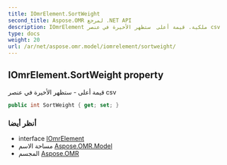 ```yaml
---
title: IOmrElement.SortWeight
second_title: Aspose.OMR لمرجع .NET API
description: IOmrElement ملكية. قيمة أعلى  ستظهر الأخيرة في عنصر csv
type: docs
weight: 20
url: /ar/net/aspose.omr.model/iomrelement/sortweight/
---
```

## IOmrElement.SortWeight property

قيمة أعلى - ستظهر الأخيرة في عنصر csv

```csharp
public int SortWeight { get; set; }
```

### أنظر أيضا

* interface [IOmrElement](../)
* مساحة الاسم [Aspose.OMR.Model](../../iomrelement/)
* المجسم [Aspose.OMR](../../../)


